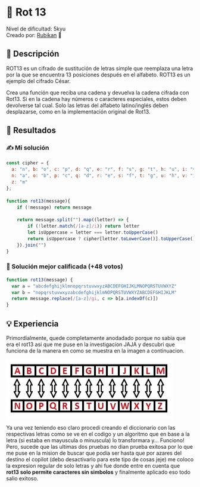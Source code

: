 # 📄 Rot 13

Nivel de dificultad: 5kyu <br>
Creado por: [Rubikan](https://www.codewars.com/users/Rubikan) 🚀

## 📖 Descripción

ROT13 es un cifrado de sustitución de letras simple que reemplaza una letra por la que se encuentra 13 posiciones después en el alfabeto. ROT13 es un ejemplo del cifrado César.

Crea una función que reciba una cadena y devuelva la cadena cifrada con Rot13.
Si en la cadena hay números o caracteres especiales, estos deben devolverse tal cual.
Solo las letras del alfabeto latino/inglés deben desplazarse, como en la implementación original de Rot13.

## 📝 Resultados

### ✍️ Mi solución

```js
const cipher = {
  a: "n", b: "o", c: "p", d: "q", e: "r", f: "s", g: "t", h: "u", i: "v", j: "w", k: "x", l: "y", m: "z",
  n: "a", o: "b", p: "c", q: "d", r: "e", s: "f", t: "g", u: "h", v: "i", w: "j", x: "k", y: "l",
  z: "m"
};

function rot13(message){
    if (!message) return message

    return message.split("").map((letter) => {
        if (!letter.match(/[a-z]/i)) return letter
        let isUppercase = letter === letter.toUpperCase()
        return isUppercase ? cipher[letter.toLowerCase()].toUpperCase() : cipher[letter.toLowerCase()]
    }).join("")
}
```

### 🌟 Solución mejor calificada (+48 votos)

```js
function rot13(message) {
  var a = "abcdefghijklmnopqrstuvwxyzABCDEFGHIJKLMNOPQRSTUVWXYZ"
  var b = "nopqrstuvwxyzabcdefghijklmNOPQRSTUVWXYZABCDEFGHIJKLM"
  return message.replace(/[a-z]/gi, c => b[a.indexOf(c)])
}
```

## 💡 Experiencia

Primordialmente, quede completamente anodadado porque no sabia que era el rot13 asi que me puse en la investigacion JAJA y descubri que funciona de la manera en como se muestra en la imagen a continuacion.

![alt text](images/cripto-rot131.webp)

Ya una vez teniendo eso claro procedi creando el diccionario con las respectivas letras como se ve en el codigo y un algoritmo que en base a la letra (si estaba en mayuscula o minuscula) lo transformara y... Funciono! Pero, sucede que las ultimas dos pruebas no dian prueba exitosa por lo que me puse en la mision de buscar que podia ser hasta que por azares del destino el copilot (debo desactivarlo para este tipo de cosas jeje) me coloco la expresion regular de solo letras y ahi fue donde entre en cuenta que **rot13 solo permite caracteres sin simbolos** y finalmente aplicado eso todo salio exitoso.
